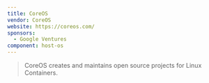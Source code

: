 ```yaml
---
title: CoreOS
vendor: CoreOS
website: https://coreos.com/
sponsors:
  - Google Ventures
component: host-os
---
```

> CoreOS creates and maintains open source projects for Linux Containers.
